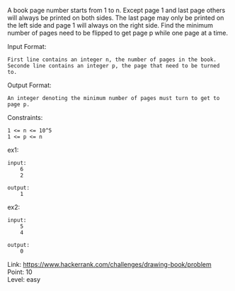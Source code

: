 A book page number starts from 1 to n. Except page 1 and last page others will always be printed on both sides. The last page may only be printed on the left side and page 1 will always on the right side. Find the minimum number of pages need to be flipped to get page p while one page at a time.<br />

Input Format:

	First line contains an integer n, the number of pages in the book.
	Seconde line contains an integer p, the page that need to be turned to.

Output Format:

	An integer denoting the minimum number of pages must turn to get to page p.

Constraints:

	1 <= n <= 10^5
	1 <= p <= n

ex1:

	input:
		6
		2

	output:
		1

ex2:

	input:
		5
		4

	output:
		0

Link: https://www.hackerrank.com/challenges/drawing-book/problem<br />
Point: 10<br />
Level: easy
